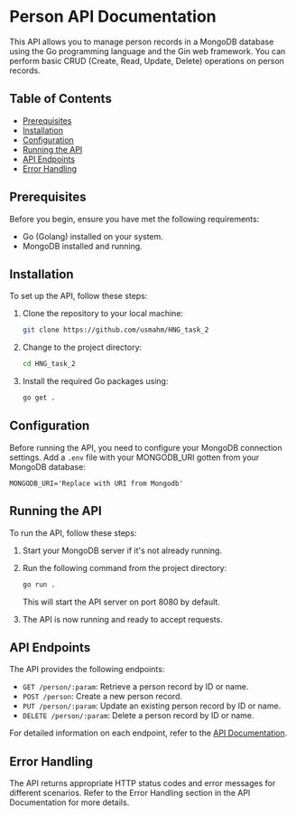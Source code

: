 
# Person API Documentation

This API allows you to manage person records in a MongoDB database using the Go programming language and the Gin web framework. You can perform basic CRUD (Create, Read, Update, Delete) operations on person records.

## Table of Contents

- [Prerequisites](#prerequisites)
- [Installation](#installation)
- [Configuration](#configuration)
- [Running the API](#running-the-api)
- [API Endpoints](#api-endpoints)
- [Error Handling](#error-handling)

## Prerequisites

Before you begin, ensure you have met the following requirements:

- Go (Golang) installed on your system.
- MongoDB installed and running.

## Installation

To set up the API, follow these steps:

1. Clone the repository to your local machine:

   ```bash
   git clone https://github.com/usmahm/HNG_task_2
   ```
2. Change to the project directory:
   ```bash
   cd HNG_task_2
   ```
3. Install the required Go packages using:
   ```bash
   go get .
   ```

## Configuration

Before running the API, you need to configure your MongoDB connection settings. Add a `.env` file with your MONGODB_URI gotten from your MongoDB database:

   ```
   MONGODB_URI='Replace with URI from Mongodb'
   ```

## Running the API

To run the API, follow these steps:

1. Start your MongoDB server if it's not already running.

2. Run the following command from the project directory:
   ```bash
   go run .
   ```
   This will start the API server on port 8080 by default.

3. The API is now running and ready to accept requests.

## API Endpoints
The API provides the following endpoints:

* `GET /person/:param`: Retrieve a person record by ID or name.
* `POST /person`: Create a new person record.
* `PUT /person/:param`: Update an existing person record by ID or name.
* `DELETE /person/:param`: Delete a person record by ID or name.

For detailed information on each endpoint, refer to the [API Documentation](https://github.com/usmahm/HNG_task_2/blob/master/DOCUMENTATION.md).

## Error Handling
The API returns appropriate HTTP status codes and error messages for different scenarios. Refer to the Error Handling section in the API Documentation for more details.
